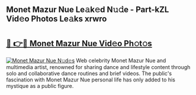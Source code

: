 ## Monet Mazur Nue Le𝚊k𝚎d N𝚞𝚍e - Part-kZL Vid𝚎o Photos Le𝚊ks xrwro

# <h2><a href="http://fb9uic.evod.top/?m=Monet+Mazur+Nue">🔗 👉🔴 Monet Mazur Nue Vid𝚎o Ph𝚘t𝚘s</a></h2>

[![Monet Mazur Nue N𝚞d𝚎s](https://i.imgur.com/8V9OHl7.gif)](http://fb9uic.evod.top/?m=Monet+Mazur+Nue)
Web celebrity Monet Mazur Nue and multimedia artist, renowned for sharing dance and lifestyle content through solo and collaborative dance routines and brief videos. The public's fascination with Monet Mazur Nue personal life has only added to his mystique as a public figure. 
